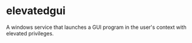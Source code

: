# elevatedgui
A windows service that launches a GUI program in the user's context with elevated privileges.

